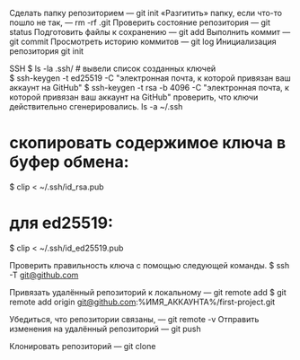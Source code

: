 Сделать папку репозиторием — git init
«Разгитить» папку, если что-то пошло не так, — rm -rf .git
Проверить состояние репозитория — git status
Подготовить файлы к сохранению — git add
Выполнить коммит — git commit
Просмотреть историю коммитов — git log
Инициализация репозитория git init

SSH
$ ls -la .ssh/ # вывели список созданных ключей  
$ ssh-keygen -t ed25519 -C "электронная почта, к которой привязан ваш аккаунт на GitHub"
$ ssh-keygen -t rsa -b 4096 -C "электронная почта, к которой привязан ваш аккаунт на GitHub"
проверить, что ключи действительно сгенерировались.
 ls -a ~/.ssh
 
 # скопировать содержимое ключа в буфер обмена:
 $ clip < ~/.ssh/id_rsa.pub
 # для ed25519:
 $ clip < ~/.ssh/id_ed25519.pub
 
 Проверить правильность ключа с помощью следующей команды.
 $ ssh -T git@github.com
 
 
 Привязать удалённый репозиторий к локальному — git remote add
 $ git remote add origin git@github.com:%ИМЯ_АККАУНТА%/first-project.git 
 
 Убедиться, что репозитории связаны, — git remote -v
 Отправить изменения на удалённый репозиторий — git push
 
 Клонировать репозиторий — git clone
  